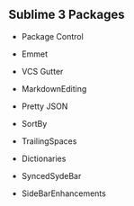 ## Sublime 3 Packages

* Package Control

* Emmet
* VCS Gutter
* MarkdownEditing
* Pretty JSON
* SortBy
* TrailingSpaces
* Dictionaries
* SyncedSydeBar
* SideBarEnhancements
